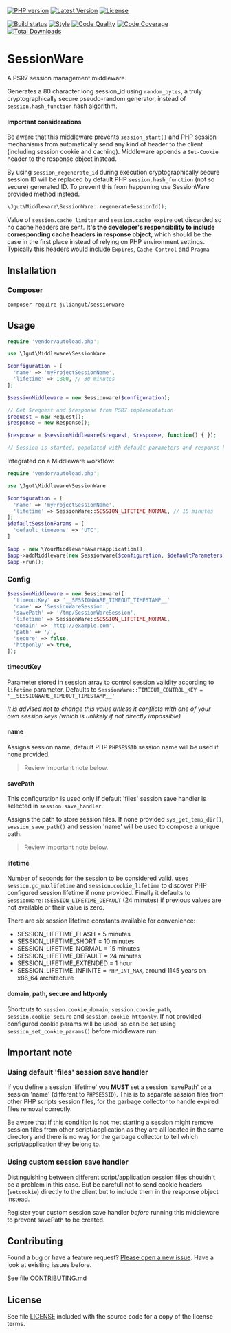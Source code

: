 [![PHP version](https://img.shields.io/badge/PHP-%3E%3D5.5-8892BF.svg?style=flat-square)](http://php.net)
[![Latest Version](https://img.shields.io/packagist/vpre/juliangut/sessionware.svg?style=flat-square)](https://packagist.org/packages/juliangut/sessionware)
[![License](https://img.shields.io/github/license/juliangut/sessionware.svg?style=flat-square)](https://github.com//sessionware/blob/master/LICENSE)

[![Build status](https://img.shields.io/travis/juliangut/sessionware.svg?style=flat-square)](https://travis-ci.org/juliangut/sessionware)
[![Style](https://styleci.io/repos/56336022/shield)](https://styleci.io/repos/56336022)
[![Code Quality](https://img.shields.io/scrutinizer/g/juliangut/sessionware.svg?style=flat-square)](https://scrutinizer-ci.com/g/juliangut/sessionware)
[![Code Coverage](https://img.shields.io/coveralls/juliangut/sessionware.svg?style=flat-square)](https://coveralls.io/github/juliangut/sessionware)
[![Total Downloads](https://img.shields.io/packagist/dt/juliangut/sessionware.svg?style=flat-square)](https://packagist.org/packages/juliangut/sessionware)

# SessionWare

A PSR7 session management middleware.

Generates a 80 character long session_id using `random_bytes`, a truly cryptographically secure pseudo-random generator, instead of `session.hash_function` hash algorithm.

#### Important considerations

Be aware that this middleware prevents `session_start()` and PHP session mechanisms from automatically send any kind of header to the client (including session cookie and caching). Middleware appends a `Set-Cookie` header to the response object instead.

By using `session_regenerate_id` during execution cryptographically secure session ID will be replaced by default PHP `session.hash_function` (not so secure) generated ID. To prevent this from happening use SessionWare provided method instead.

```php
\Jgut\Middleware\SessionWare::regenerateSessionId();
```

Value of `session.cache_limiter` and `session.cache_expire` get discarded so no cache headers are sent. **It's the developer's responsibility to include corresponding cache headers in response object**, which should be the case in the first place instead of relying on PHP environment settings. Typically this headers would include `Expires`, `Cache-Control` and `Pragma`

## Installation

### Composer

```
composer require juliangut/sessionware
```

## Usage

```php
require 'vendor/autoload.php';

use \Jgut\Middleware\SessionWare

$configuration = [
  'name' => 'myProjectSessionName',
  'lifetime' => 1800, // 30 minutes
];

$sessionMiddleware = new Sessionware($configuration);

// Get $request and $response from PSR7 implementation
$request = new Request();
$response = new Response();

$response = $sessionMiddleware($request, $response, function() { });

// Session is started, populated with default parameters and response has session cookie header
```

Integrated on a Middleware workflow:

```php
require 'vendor/autoload.php';

use \Jgut\Middleware\SessionWare

$configuration = [
  'name' => 'myProjectSessionName',
  'lifetime' => SessionWare::SESSION_LIFETIME_NORMAL, // 15 minutes
];
$defaultSessionParams = [
  'default_timezone' => 'UTC',
]

$app = new \YourMiddlewareAwareApplication();
$app->addMiddleware(new Sessionware($configuration, $defaultParameters));
$app->run();
```

### Config

```php
$sessionMiddleware = new Sessionware([
  'timeoutKey' => '__SESSIONWARE_TIMEOUT_TIMESTAMP__'
  'name' => 'SessionWareSession',
  'savePath' => '/tmp/SessionWareSession',
  'lifetime' => SessionWare::SESSION_LIFETIME_NORMAL,
  'domain' => 'http://example.com',
  'path' => '/',
  'secure' => false,
  'httponly' => true,
]);
```

#### timeoutKey

Parameter stored in session array to control session validity according to `lifetime` parameter. Defaults to `SessionWare::TIMEOUT_CONTROL_KEY = '__SESSIONWARE_TIMEOUT_TIMESTAMP__'`

_It is advised not to change this value unless it conflicts with one of your own session keys (which is unlikely if not directly impossible)_

#### name

Assigns session name, default PHP `PHPSESSID` session name will be used if none provided.

> Review Important note below.

#### savePath

This configuration is used only if default 'files' session save handler is selected in `session.save_handler`.

Assigns the path to store session files. If none provided `sys_get_temp_dir()`, `session_save_path()` and session 'name' will be used to compose a unique path.

> Review Important note below.

#### lifetime

Number of seconds for the session to be considered valid. uses `session.gc_maxlifetime` and `session.cookie_lifetime` to discover PHP configured session lifetime if none provided. Finally it defaults to `SessionWare::SESSION_LIFETIME_DEFAULT` (24 minutes) if previous values are not available or their value is zero.

There are six session lifetime constants available for convenience:

* SESSION_LIFETIME_FLASH = 5 minutes
* SESSION_LIFETIME_SHORT = 10 minutes
* SESSION_LIFETIME_NORMAL = 15 minutes
* SESSION_LIFETIME_DEFAULT = 24 minutes
* SESSION_LIFETIME_EXTENDED = 1 hour
* SESSION_LIFETIME_INFINITE = `PHP_INT_MAX`, around 1145 years on x86_64 architecture

#### domain, path, secure and httponly

Shortcuts to `session.cookie_domain`, `session.cookie_path`, `session.cookie_secure` and `session.cookie_httponly`. If not provided configured cookie params will be used, so can be set using `session_set_cookie_params()` before middleware run.

## Important note

### Using default 'files' session save handler
If you define a session 'lifetime' you **MUST** set a session 'savePath' or a session 'name' (different to `PHPSESSID`). This is to separate session files from other PHP scripts session files, for the garbage collector to handle expired files removal correctly.

Be aware that if this condition is not met starting a session might remove session files from other script/application as they are all located in the same directory and there is no way for the garbage collector to tell which script/application they belong to.

### Using custom session save handler

Distinguishing between different script/application session files shouldn't be a problem in this case. But be carefull not to send cookie headers (`setcookie`) directly to the client but to include them in the response object instead.

Register your custom session save handler *before* running this middleware to prevent savePath to be created.

## Contributing

Found a bug or have a feature request? [Please open a new issue](https://github.com/juliangut/sessionware/issues). Have a look at existing issues before.

See file [CONTRIBUTING.md](https://github.com/juliangut/sessionware/blob/master/CONTRIBUTING.md)

## License

See file [LICENSE](https://github.com/juliangut/sessionware/blob/master/LICENSE) included with the source code for a copy of the license terms.

